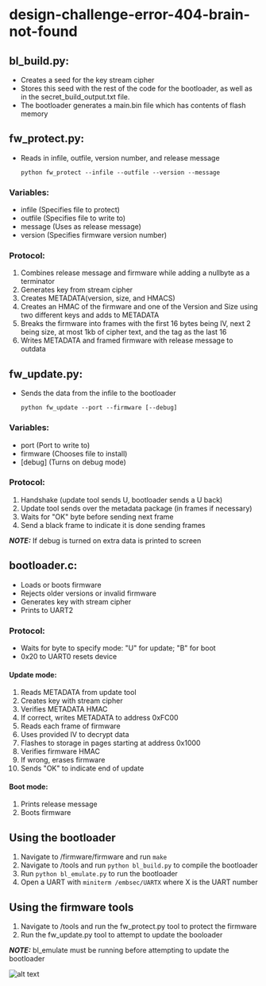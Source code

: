 # design-challenge-error-404-brain-not-found

## bl_build.py: 
  - Creates a seed for the key stream cipher
  - Stores this seed with the rest of the code for the bootloader, as well as in the secret_build_output.txt file. 
  - The bootloader generates a main.bin file which has contents of flash memory

## fw_protect.py:
  - Reads in infile, outfile, version number, and release message
  
    ```python fw_protect --infile --outfile --version --message```
  ### Variables:
   - infile (Specifies file to protect)
   - outfile (Specifies file to write to)
   - message (Uses as release message)
   - version (Specifies firmware version number)
    
  ### Protocol:
   1. Combines release message and firmware while adding a nullbyte as a terminator
   2. Generates key from stream cipher
   3. Creates METADATA(version, size, and HMACS)
   4. Creates an HMAC of the firmware and one of the Version and Size using two different keys and adds to METADATA
   5. Breaks the firmware into frames with the first 16 bytes being IV, next 2 being size, at most 1kb of cipher text, and the tag as the last 16
   6. Writes METADATA and framed firmware with release message to outdata

## fw_update.py:
  - Sends the data from the infile to the bootloader
  
    ```python fw_update --port --firmware [--debug]```
  ### Variables:
   - port (Port to write to)
   - firmware (Chooses file to install)
   - [debug] (Turns on debug mode)
   
  ### Protocol:
   1. Handshake (update tool sends U, bootloader sends a U back)
   2. Update tool sends over the metadata package (in frames if necessary)
   4. Waits for "OK" byte before sending next frame
   5. Send a black frame to indicate it is done sending frames
   
   **_NOTE:_**    If debug is turned on extra data is printed to screen

## bootloader.c:
  - Loads or boots firmware
  - Rejects older versions or invalid firmware
  - Generates key with stream cipher
  - Prints to UART2
  ### Protocol:
   - Waits for byte to specify mode: "U" for update; "B" for boot
   - 0x20 to UART0 resets device
   #### Update mode:
   1. Reads METADATA from update tool
   2. Creates key with stream cipher
   3. Verifies METADATA HMAC
   4. If correct, writes METADATA to address 0xFC00
   5. Reads each frame of firmware
   6. Uses provided IV to decrypt data
   7. Flashes to storage in pages starting at address 0x1000
   8. Verifies firmware HMAC
   9. If wrong, erases firmware
   1. Sends "OK" to indicate end of update
   #### Boot mode:
   1. Prints release message
   2. Boots firmware
   
## Using the bootloader
   1. Navigate to /firmware/firmware and run ```make```
   2. Navigate to /tools and run ```python bl_build.py``` to compile the bootloader
   3. Run ```python bl_emulate.py``` to run the bootloader
   4. Open a UART with ```miniterm /embsec/UARTX``` where X is the UART number
## Using the firmware tools
   1. Navigate to /tools and run the fw_protect.py tool to protect the firmware
   2. Run the fw_update.py tool to attempt to update the booloader
   
   **_NOTE:_**    bl_emulate must be running before attempting to update the bootloader
   
   


![alt text](https://github.com/meghaic03/design-challenge-error-404-brain-not-found/blob/master/unknown.png?raw=true)
